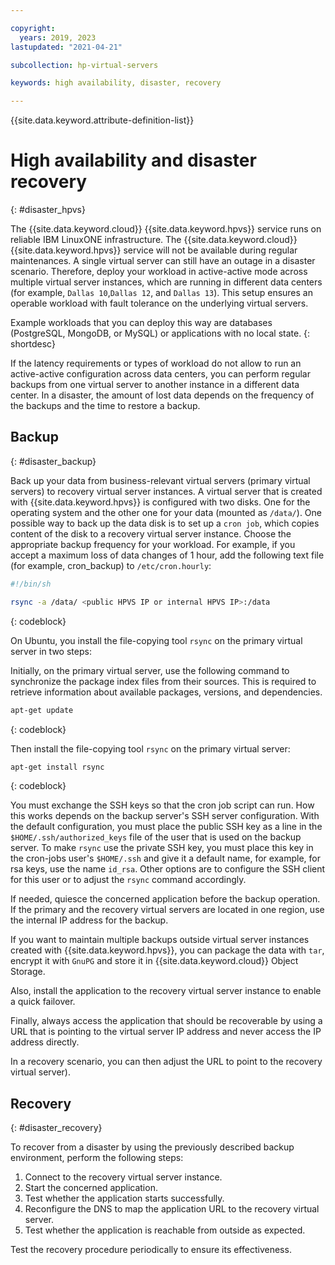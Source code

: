 ```yaml
---

copyright:
  years: 2019, 2023
lastupdated: "2021-04-21"

subcollection: hp-virtual-servers

keywords: high availability, disaster, recovery

---
```


{{site.data.keyword.attribute-definition-list}}

# High availability and disaster recovery
{: #disaster_hpvs}


The {{site.data.keyword.cloud}} {{site.data.keyword.hpvs}} service runs on reliable IBM LinuxONE infrastructure. The {{site.data.keyword.cloud}} {{site.data.keyword.hpvs}} service will not be available during regular maintenances. A single virtual server can still have an outage in a disaster scenario. Therefore, deploy your workload in active-active mode across multiple virtual server instances, which are running in different data centers (for example, `Dallas 10`,`Dallas 12`, and `Dallas 13`). This setup ensures an operable workload with fault tolerance on the underlying virtual servers.

Example workloads that you can deploy this way are databases (PostgreSQL, MongoDB, or MySQL) or applications with no local state.
{: shortdesc}

If the latency requirements or types of workload do not allow to run an active-active configuration across data centers, you can perform regular backups from one virtual server to another instance in a different data center. In a disaster, the amount of lost data depends on the frequency of the backups and the time to restore a backup.  

## Backup
{: #disaster_backup}

Back up your data from business-relevant virtual servers (primary virtual servers) to recovery virtual server instances. A virtual server that is created with {{site.data.keyword.hpvs}} is configured with two disks. One for the operating system and the other one for your data (mounted as `/data/`). One possible way to back up the data disk is to set up a `cron job`, which copies content of the disk to a recovery virtual server instance. Choose the appropriate backup frequency for your workload. For example, if you accept a maximum loss of data changes of 1 hour, add the following text file (for example, cron_backup) to `/etc/cron.hourly`:

```sh
#!/bin/sh

rsync -a /data/ <public HPVS IP or internal HPVS IP>:/data
```
{: codeblock}

On Ubuntu, you install the file-copying tool `rsync` on the primary virtual server in two steps:

Initially, on the primary virtual server, use the following command to synchronize the package index files from their sources. This is required to retrieve information about available packages, versions, and dependencies.

```sh
apt-get update
```
{: codeblock}

Then install the file-copying tool `rsync` on the primary virtual server:

```sh
apt-get install rsync
```
{: codeblock}

You must exchange the SSH keys so that the cron job script can run. How this works depends on the backup server's SSH server configuration. With the default configuration, you must place the public SSH key as a line in the `$HOME/.ssh/authorized_keys` file of the user that is used on the backup server. To make `rsync` use the private SSH key, you must place this key in the cron-jobs user's `$HOME/.ssh` and give it a default name, for example, for rsa keys, use the name  `id_rsa`. Other options are to configure the SSH client for this user or to adjust the `rsync` command accordingly.

If needed, quiesce the concerned application before the backup operation. If the primary and the recovery virtual servers are located in one region, use the internal IP address for the backup.  

If you want to maintain multiple backups outside virtual server instances created with {{site.data.keyword.hpvs}}, you can package the data with `tar`, encrypt it with `GnuPG` and store it in {{site.data.keyword.cloud}} Object Storage.

Also, install the application to the recovery virtual server instance to enable a quick failover.

Finally, always access the application that should be recoverable by using a URL that is pointing to the virtual server IP address and never access the IP address directly.

In a recovery scenario, you can then adjust the URL to point to the recovery virtual server).

## Recovery
{: #disaster_recovery}

To recover from a disaster by using the previously described backup environment, perform the following steps:

1.  Connect to the recovery virtual server instance.
2.  Start the concerned application.
3.  Test whether the application starts successfully.
4.  Reconfigure the DNS to map the application URL to the recovery virtual server.
5.  Test whether the application is reachable from outside as expected.

 Test the recovery procedure periodically to ensure its effectiveness.
 
